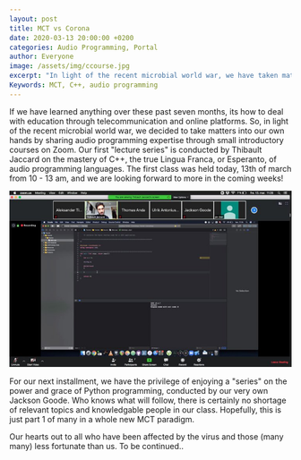 ```yaml
---
layout: post
title: MCT vs Corona 
date: 2020-03-13 20:00:00 +0200
categories: Audio Programming, Portal
author: Everyone
image: /assets/img/ccourse.jpg
excerpt: "In light of the recent microbial world war, we have taken matters into our own hands by sharing audio programming expertise through small introductory courses on Zoom."
Keywords: MCT, C++, audio programming
--- 
```


If we have learned anything over these past seven months, its how to deal with education through telecommunication and online platforms. So, in light of the recent microbial world war, we decided to take matters into our own hands by sharing audio programming expertise through small introductory courses on Zoom. Our first "lecture series" is conducted by Thibault Jaccard on the mastery of C++, the true Lingua Franca, or Esperanto, of audio programming languages. The first class was held today, 13th of march from 10 - 13 am, and we are looking forward to more in the coming weeks!

![c++ course](/assets/img/ccourse.jpg) 

For our next installment, we have the privilege of enjoying a "series" on the power and grace of Python programming, conducted by our very own Jackson Goode. Who knows what will follow, there is certainly no shortage of relevant topics and knowledgable people in our class. Hopefully, this is just part 1 of many in a whole new MCT paradigm. 

Our hearts out to all who have been affected by the virus and those (many many) less fortunate than us.
To be continued..